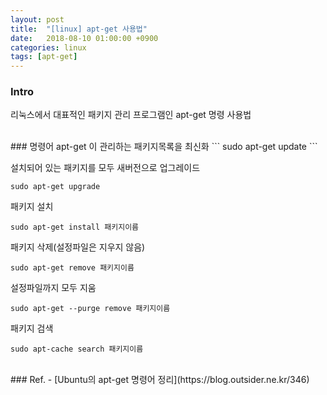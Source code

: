 ```yaml
---
layout: post
title:  "[linux] apt-get 사용법"
date:   2018-08-10 01:00:00 +0900
categories: linux
tags: [apt-get]
---
```

### Intro
리눅스에서 대표적인 패키지 관리 프로그램인 apt-get 명령 사용법

<br>
### 명령어
apt-get 이 관리하는 패키지목록을 최신화
```
sudo apt-get update
```

설치되어 있는 패키지를 모두 새버전으로 업그레이드
```
sudo apt-get upgrade
```

패키지 설치
```
sudo apt-get install 패키지이름
```

패키지 삭제(설정파일은 지우지 않음)
```
sudo apt-get remove 패키지이름
```

설정파일까지 모두 지움
```
sudo apt-get --purge remove 패키지이름
```

패키지 검색
```
sudo apt-cache search 패키지이름
```

<br>
### Ref.
- [Ubuntu의 apt-get 명령어 정리](https://blog.outsider.ne.kr/346)
